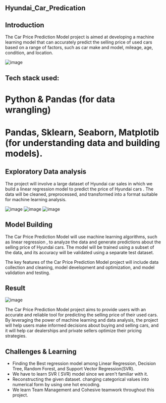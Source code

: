 ## Hyundai_Car_Predication

## Introduction
The Car Price Prediction Model project is aimed at developing a machine learning model that can accurately predict the selling price of used cars based on a range of factors, such as car make and model, mileage, age, condition, and location.

![image](https://github.com/PrashantMurdare/Hyundai_Car_Predication/assets/129051383/2ea61a66-8b44-4aec-9f2b-673aa706d83b)

## Tech stack used:
# Python & Pandas (for data wrangling)
# Pandas, Sklearn, Seaborn, Matplotib (for understanding data and building models).

## Exploratory Data analysis
The project will involve a large dataset of Hyundai car sales in which we build a linear regression model to predict the price of Hyundai cars . The data will be cleaned, preprocessed, and transformed into a format suitable for machine learning analysis.

![image](https://github.com/PrashantMurdare/Hyundai_Car_Predication/assets/129051383/5804b485-5331-48ca-83fc-0239b784e3f5)
![image](https://github.com/PrashantMurdare/Hyundai_Car_Predication/assets/129051383/5d4fb2a1-26fa-4fef-84f4-c4c067b316dd)
![image](https://github.com/PrashantMurdare/Hyundai_Car_Predication/assets/129051383/8971d26a-9b78-4bb7-a12c-07b9cf1efae4)


## Model Building
The Car Price Prediction Model will use machine learning algorithms, such as linear regression , to analyze the data and generate predictions about the selling price of Hyundai cars. The model will be trained using a subset of the data, and its accuracy will be validated using a separate test dataset.

The key features of the Car Price Prediction Model project will include data collection and cleaning, model development and optimization, and model validation and testing.

## Result

![image](https://github.com/PrashantMurdare/Hyundai_Car_Predication/assets/129051383/6c544356-4e5a-48cb-a493-9bf117b188ca)


The Car Price Prediction Model project aims to provide users with an accurate and reliable tool for predicting the selling price of their used cars. By leveraging the power of machine learning and data analysis, the project will help users make informed decisions about buying and selling cars, and it will help car dealerships and private sellers optimize their pricing strategies.

## Challenges & Learning
- Finding the Best regression model among Linear Regression, Decision Tree, Random Forest, and Support Vector Regression(SVR).
- We have to learn SVR ( SVR) model since we aren't familiar with it.
- Reconstructing the given dataset. changing categorical values into numerical form by using one hot encoding.
- We learn Team Management and Cohesive teamwork throughout this project.



